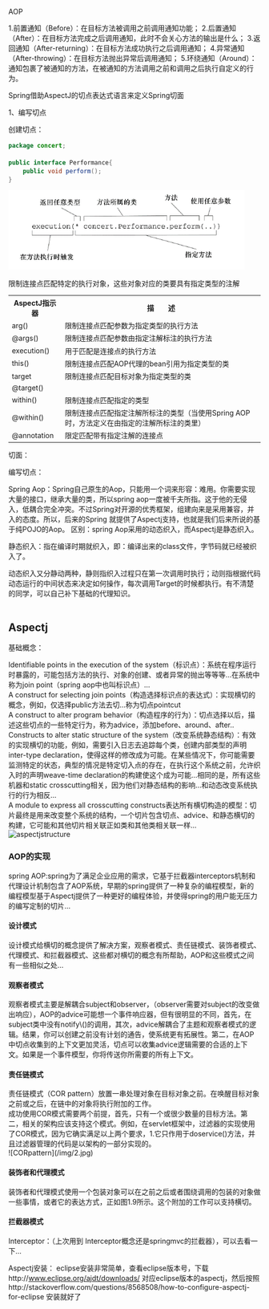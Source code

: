 AOP

1.前置通知（Before）：在目标方法被调用之前调用通知功能； 2.后置通知（After）：在目标方法完成之后调用通知，此时不会关心方法的输出是什么； 3.返回通知（After-returning）：在目标方法成功执行之后调用通知； 4.异常通知（After-throwing）：在目标方法抛出异常后调用通知； 5.环绕通知（Around）：通知包裹了被通知的方法，在被通知的方法调用之前和调用之后执行自定义的行为。

Spring借助AspectJ的切点表达式语言来定义Spring切面




 
 
 
 
 

1、编写切点

创建切点：

```Java
package concert;

public interface Performance{
	public void perform();
}
```
![aspectj](/img/aspectj1.jpg)

<div style="display:inline">
	<table>
		<tr>
			<th>AspectJ指示器</th>
			<th>描　　述</th>
		</tr>
		<tr>
			<td>arg()</td>
			<td>限制连接点匹配参数为指定类型的执行方法</td>
		</tr>
		<tr>
			<td>@args()</td>
			<td>限制连接点匹配参数由指定注解标注的执行方法</td>
		</tr>
		<tr>
			<td>execution()</td>
			<td>用于匹配是连接点的执行方法</td>
		</tr>
		<tr>
			<td>this()</td>
			<td>限制连接点匹配AOP代理的bean引用为指定类型的类</td>
		</tr>
		<tr>
			<td>target</td>
			<td>限制连接点匹配目标对象为指定类型的类</td>
		</tr>
		<tr>
			<td>@target()</td>
			<td限制连接点匹配特定的执行对象，这些对象对应的类要具有指定类型的注解>限制连接点匹配特定的执行对象，这些对象对应的类要具有指定类型的注解</td>
		</tr>
		<tr>
			<td>within()</td>
			<td>限制连接点匹配指定的类型</td>
		</tr>
		<tr>
			<td>@within()</td>
			<td>限制连接点匹配指定注解所标注的类型（当使用Spring AOP时，方法定义在由指定的注解所标注的类里）</td>
		</tr>
		<tr>
			<td>@annotation</td>
			<td>限定匹配带有指定注解的连接点</td>
		</tr>
	</table>
</div>
切面：

编写切点：
</br>

Spring Aop：Spring自己原生的Aop，只能用一个词来形容：难用。你需要实现大量的接口，继承大量的类，所以spring aop一度被千夫所指。这于他的无侵入，低耦合完全冲突。不过Spring对开源的优秀框架，组建向来是采用兼容，并入的态度。所以，后来的Spring 就提供了Aspectj支持，也就是我们后来所说的基于纯POJO的Aop。
区别：spring Aop采用的动态织入，而Aspectj是静态织入。</br>

静态织入：指在编译时期就织入，即：编译出来的class文件，字节码就已经被织入了。</br>

动态织入又分静动两种，静则指织入过程只在第一次调用时执行；动则指根据代码动态运行的中间状态来决定如何操作，每次调用Target的时候都执行。有不清楚的同学，可以自己补下基础的代理知识。</br>
</br>
<h2>Aspectj</h2>
基础概念：</br>

Identifiable points in the execution of the system（标识点）：系统在程序运行时暴露的，可能包括方法的执行、对象的创建、或者异常的抛出等等等...在系统中称为join point（spring aop中也叫标识点）...</br>
A construct for selecting join points（构造选择标识点的表达式）：实现横切的概念，例如，仅选择public方法去切...称为切点pointcut</br>
A construct to alter program behavior（构造程序的行为）：切点选择以后，描述这些切点的一些特定行为，称为advice，添加before、around、after..</br>
Constructs to alter static structure of the system（改变系统静态结构）：有效的实现横切的功能，例如，需要引入日志去追踪每个类，创建内部类型的声明inter-type declaration，使得这样的修改成为可能。在某些情况下，你可能需要监测特定的状态，典型的情况是特定切入点的存在，在执行这个系统之前，允许织入时的声明weave-time declaration的构建使这个成为可能...相同的是，所有这些机器和static crosscutting相关，因为他们对静态结构的影响...和动态改变系统执行的行为相反...</br>
A module to express all crosscutting constructs表达所有横切构造的模型：切片最终是用来改变整个系统的结构，一个切片包含切点、advice、和静态横切的构建，它可能和其他切片相关联正如类和其他类相关联一样...</br>
![aspectjstructure](/img/1.jpg)

<h3>AOP的实现</h3>
spring AOP:spring为了满足企业应用的需求，它基于拦截器interceptors机制和代理设计机制包含了AOP系统，早期的spring提供了一种复杂的编程模型，新的编程模型基于Aspectj提供了一种更好的编程体验，并使得spring的用户能无压力的编写定制的切片...</br>
<h4>设计模式</h4>
设计模式给横切的概念提供了解决方案，观察者模式、责任链模式、装饰者模式、代理模式、和拦截器模式、这些都对横切的概念有所帮助，AOP和这些模式之间有一些相似之处...</br>
<h4>观察者模式</h4>
观察者模式主要是解耦合subject和observer，（observer需要对subject的改变做出响应），AOP的advice可能想一个事件响应器，但有很明显的不同，首先，在subject类中没有notify\<changeType\>()的调用，其次，advice解耦合了主题和观察者模式的逻辑。结果，你可以创建之前没有计划的通告，使系统更有拓展性。第二，在AOP中切点收集到的上下文更加灵活，切点可以收集advice逻辑需要的合适的上下文。如果是一个事件模型，你将传送你所需要的所有上下文。</br>
<h4>责任链模式</h4>
责任链模式（COR pattern）放置一串处理对象在目标对象之前。在唤醒目标对象之前或之后，在链中的对象将执行附加的工作。</br>
成功使用COR模式需要两个前提，首先，只有一个或很少数量的目标方法。第二，相关的架构应该支持这个模式。例如，在servlet框架中，过滤器的实现使用了COR模式，因为它确实满足以上两个要求，1.它只作用于doservice()方法，并且过滤器管理的代码是以架构的一部分实现的。</br>
![CORpattern](/img/2.jpg)
</br>
<h4>装饰者和代理模式</h4>
装饰者和代理模式使用一个包装对象可以在之前之后或者围绕调用的包装的对象做一些事情，或者它的表达方式，正如图1.9所示。这个附加的工作可以支持横切。
<h4>拦截器模式</h4>
 Interceptor：（上次用到 Interceptor概念还是springmvc的拦截器），可以去看一下...
 
 Aspectj安装：
 eclipse安装非常简单，查看eclipse版本号，下载http://www.eclipse.org/ajdt/downloads/ 对应eclipse版本的aspectj，然后按照http://stackoverflow.com/questions/8568508/how-to-configure-aspectj-for-eclipse 安装就好了
